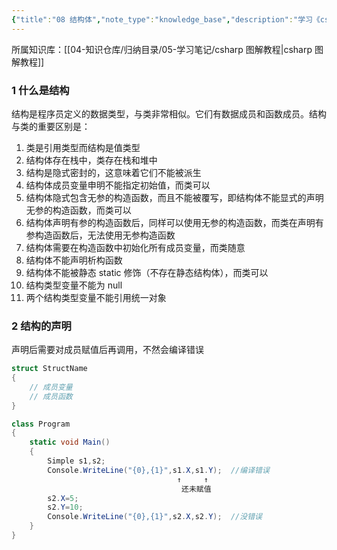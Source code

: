 ```yaml
---
{"title":"08 结构体","note_type":"knowledge_base","description":"学习《csharp 图解教程》的学习笔记","tags":["csharp"],"create_time":"2024-05-24","update_time":"2025-02-19","dg-home":false,"dg-publish":true,"aliase":null,"root":"csharp 图解教程","permalink":"/04-知识仓库/知识单元/05-学习笔记/csharp 图解编程/08 结构体/","dgPassFrontmatter":true,"noteIcon":"","created":"2024-05-24","updated":"2025-02-19"}
---
```



所属知识库：[[04-知识仓库/归纳目录/05-学习笔记/csharp 图解教程\|csharp 图解教程]]

### 1 什么是结构

结构是程序员定义的数据类型，与类非常相似。它们有数据成员和函数成员。结构与类的重要区别是：

1. 类是引用类型而结构是值类型
2. 结构体存在栈中，类存在栈和堆中
3. 结构是隐式密封的，这意味着它们不能被派生
4. 结构体成员变量申明不能指定初始值，而类可以
5. 结构体隐式包含无参的构造函数，而且不能被覆写，即结构体不能显式的声明无参的构造函数，而类可以
6. 结构体声明有参的构造函数后，同样可以使用无参的构造函数，而类在声明有参构造函数后，无法使用无参构造函数
7. 结构体需要在构造函数中初始化所有成员变量，而类随意
8. 结构体不能声明析构函数
9. 结构体不能被静态 static 修饰（不存在静态结构体），而类可以
10. 结构类型变量不能为 null
11. 两个结构类型变量不能引用统一对象

### 2 结构的声明

声明后需要对成员赋值后再调用，不然会编译错误

```csharp
struct StructName
{
    // 成员变量
    // 成员函数
}
```

```csharp
class Program
{
    static void Main()
    {
        Simple s1,s2;
        Console.WriteLine("{0},{1}",s1.X,s1.Y);  //编译错误
                                     ↑     ↑
                                      还未赋值
        s2.X=5;
        s2.Y=10;
        Console.WriteLine("{0},{1}",s2.X,s2.Y);  //没错误
    }
}
```
